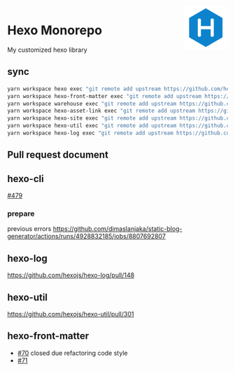 <img src="https://raw.githubusercontent.com/hexojs/logo/master/hexo-logo-avatar.png" alt="Hexo logo" width="100" height="100" align="right" />

# Hexo Monorepo
My customized hexo library

## sync

```bash
yarn workspace hexo exec "git remote add upstream https://github.com/hexojs/hexo"
yarn workspace hexo-front-matter exec "git remote add upstream https://github.com/hexojs/hexo-front-matter"
yarn workspace warehouse exec "git remote add upstream https://github.com/hexojs/warehouse"
yarn workspace hexo-asset-link exec "git remote add upstream https://github.com/liolok/hexo-asset-link"
yarn workspace hexo-site exec "git remote add upstream https://github.com/hexojs/hexo-theme-unit-test"
yarn workspace hexo-util exec "git remote add upstream https://github.com/hexojs/hexo-util"
yarn workspace hexo-log exec "git remote add upstream https://github.com/hexojs/hexo-log"
```

## Pull request document

## hexo-cli
[#479](https://github.com/hexojs/hexo-cli/pull/479)

### prepare
previous errors
https://github.com/dimaslanjaka/static-blog-generator/actions/runs/4928832185/jobs/8807692807

## hexo-log
https://github.com/hexojs/hexo-log/pull/148

## hexo-util
https://github.com/hexojs/hexo-util/pull/301

## hexo-front-matter
- [#70](https://github.com/hexojs/hexo-front-matter/pull/70) closed due refactoring code style
- [#71](https://github.com/hexojs/hexo-front-matter/pull/71)
